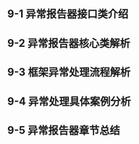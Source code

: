

## 9-1 异常报告器接口类介绍





## 9-2 异常报告器核心类解析





## 9-3 框架异常处理流程解析





## 9-4 异常处理具体案例分析





## 9-5 异常报告器章节总结


